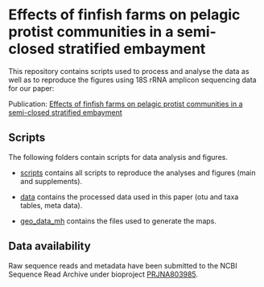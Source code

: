 # Effects of finfish farms on pelagic protist communities in a semi-closed stratified embayment

This repository contains scripts used to process and analyse the data as well as to reproduce the figures using 18S rRNA amplicon sequencing data for our paper:

Publication: [Effects of finfish farms on pelagic protist communities in a semi-closed stratified embayment]()



## Scripts

The following folders contain scripts for data analysis and figures.

* [scripts](../master/script/) contains all scripts to reproduce the analyses and figures (main and supplements).

* [data](../master/data/) contains the processed data used in this paper (otu and taxa tables, meta data).
* [geo_data_mh](https://github.com/ricrocha82/MH_2019_16s/tree/main/geo_data_mh) contains the files used to generate the maps.


## Data availability 
Raw sequence reads and metadata have been submitted to the NCBI Sequence Read Archive under bioproject [PRJNA803985](https://www.ncbi.nlm.nih.gov/sra/PRJNA803985).
